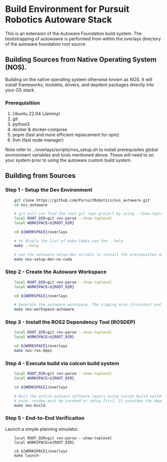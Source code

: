 # Build Environment for Pursuit Robotics Autoware Stack

This is an extension of the Autoware Foundation build system.  The bootstrapping of autowawre is performed from within the overlays directory of the autoware foundation root source

## Building Sources from Native Operating System (NOS).

Building on the native operating system otherwise known as NOS. It will install frameworks, toolskits, drivers, and depdent packages directly into your OS stack.

### Prerequisition

1. Ubuntu 22.04 (Jammy)
2. git
3. python3
4. docker & docker-compose
5. pnpm (fast and more efficient replacement for npm)
6. fnm (fast node manager)

Note refer to ../overlays/scripts/nos_setup.sh to install prerequisites global environment variables and tools mentioned above. These will need to on your system prior to using the autoware custom build system.

## Building from Sources

### Step 1 - Setup the Dev Environment

```bash
    git clone https://github.com/PursuitRobotics/oss_autoware.git
    cd oss_autoware

    # git will can find the root git repo project by using --show-toplevel flag
    local ROOT_DIR=git rev-parse --show-toplevel
    local WORKSPACE=${ROOT_DIR}

    cd ${WORKSPACE}/overlays

    # to displa the list of make-takks use the --help
    make --help

    # use the autoware setup-dev scripts to install the prerequistes and requirement tools, and packages used by python, cmake, c/c++ etc.  This step is required for the initial staging of the autowave build sources.
    make nos-setup-dev-no-cuda
```

### Step 2 - Create the Autoware Workspace

```bash
    local ROOT_DIR=git rev-parse --show-toplevel
    local WORKSPACE=${ROOT_DIR}

    cd ${WORKSPACE}/overlays

    # Generate the autoware workspace. The staging area (transient and resources managed by autoware build system (crosdep & olcon)
    make nos-workspace-autoware
```

### Step 3 - Install the ROS2 Dependency Tool (ROSDEP)

```bash
    local ROOT_DIR=git rev-parse --show-toplevel
    local WORKSPACE=${ROOT_DIR}

    cd ${WORKSPACE}/overlays
    make nos-ros-deps
```

### Step 4 - Execute build via colcon build system

```bash
    local ROOT_DIR=git rev-parse --show-toplevel
    local WORKSPACE=${ROOT_DIR}

    cd ${WORKSPACE}/overlays

    # Buil the entire autoare software layers using colcon build system
    # note: rosdep must be invoked or setup first. It provides the dependency injections and pakcage integrations sourced by the *.repos (git and subgit repositories)
    make nos-build
```

### Step 5 - End-to-End Verificaiton

Launch a simple planning simulator. 

```shell
    local ROOT_DIR=git rev-parse --show-toplevel
    local WORKSPACE=${ROOT_DIR}

    cd ${WORKSPACE}/overlays
    make launch-
```